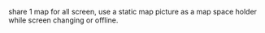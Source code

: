 share 1 map for all screen, use a static map picture as a map space holder while screen changing or offline.